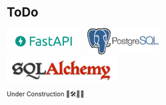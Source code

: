 # ToDo

<div>
<img src="assets/fastapi-logo.png" alt="fastapi-logo" height="60" /> &nbsp;&nbsp;
<img src="assets/postgres.png" alt="react-logo" height="60" /> &nbsp;
<img src="assets/sql-alchemy.png" alt="sql-alchemy" height="60" />
</div>

Under Construction 🔨🛠️👷‍♀️
